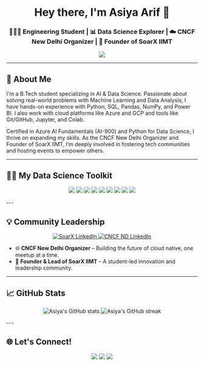 <h1 align="center"> Hey there, I'm Asiya Arif 👋</h1>
<h3 align="center">👩🏼‍💻 Engineering Student | 📊 Data Science Explorer | ☁️ CNCF New Delhi Organizer | 🦅 Founder of SoarX IIMT</h3>

<p align="center">
  <img src="https://readme-typing-svg.herokuapp.com?font=Fira+Code&weight=500&size=22&pause=1000&color=FF61D6&center=true&vCenter=true&width=600&lines=🌟+Curious+mind+with+a+love+for+data;🧠+Transforming+ideas+into+intelligent+systems;💬+Let’s+talk+data%2C+cloud%2C+AI%2C+and+communities;🎯+Learning+every+day+to+lead+the+way!" />
</p>

---

## 🌟 About Me

I'm a B.Tech student specializing in AI & Data Science. Passionate about solving real-world problems with Machine Learning and Data Analysis, I have hands-on experience with Python, SQL, Pandas, NumPy, and Power BI. I also work with cloud platforms like Azure and GCP and tools like Git/GitHub, Jupyter, and Colab.

Certified in Azure AI Fundamentals (AI-900) and Python for Data Science, I thrive on expanding my skills. As the CNCF New Delhi Organizer and Founder of SoarX IIMT, I’m deeply involved in fostering tech communities and hosting events to empower others.


---

## 👩‍🔬 My Data Science Toolkit


<p align="center">
  <img src="https://img.shields.io/badge/Python-FFD43B?style=for-the-badge&logo=python&logoColor=black" />
  <img src="https://img.shields.io/badge/Jupyter-F37626?style=for-the-badge&logo=jupyter&logoColor=white" />
  <img src="https://img.shields.io/badge/Pandas-150458?style=for-the-badge&logo=pandas&logoColor=white" />
  <img src="https://img.shields.io/badge/Numpy-013243?style=for-the-badge&logo=numpy&logoColor=white" />
  <img src="https://img.shields.io/badge/Matplotlib-11557C?style=for-the-badge&logo=matplotlib&logoColor=white" />
  <img src="https://img.shields.io/badge/Seaborn-4B8BBE?style=for-the-badge&logo=seaborn&logoColor=white" />
  <img src="https://img.shields.io/badge/SQL-4479A1?style=for-the-badge&logo=mysql&logoColor=white" />
  <img src="https://img.shields.io/badge/PowerBI-F2C811?style=for-the-badge&logo=powerbi&logoColor=black" />
  <img src="https://img.shields.io/badge/GitHub-181717?style=for-the-badge&logo=github&logoColor=white" />
</p>
---

## 💡 Community Leadership

<p align="center">
  <a href="https://www.linkedin.com/company/soarx-iimt/">
    <img src="https://img.shields.io/badge/SoarX%20IIMT-700%2B%20Followers-orange?style=for-the-badge&logo=linkedin&logoColor=white" alt="SoarX LinkedIn"/>
  </a>
  </a>
  <a href="https://www.linkedin.com/company/cncgnd/">
    <img src="https://img.shields.io/badge/CNCF%20New%20Delhi-5K%2B%20Followers-blue?style=for-the-badge&logo=linkedin&logoColor=white" alt="CNCF ND LinkedIn"/>
  </a>
</p>

- 🌐 **CNCF New Delhi Organizer** – Building the future of cloud native, one meetup at a time.
- 🤝 **Founder & Lead of SoarX IIMT** – A student-led innovation and leadership community.

---

## 📈 GitHub Stats

<p align="center">
  <img src="https://github-readme-stats.vercel.app/api?username=asiyaarif&show_icons=true&theme=radical" alt="Asiya's GitHub stats"/>
  <img src="https://github-readme-streak-stats.herokuapp.com/?user=asiyaarif&theme=radical" alt="Asiya's GitHub streak"/>
</p>
---

## 🌐 Let's Connect!

<p align="center">
  <a href="https://www.linkedin.com/in/asiya-arif-56058b263/">
    <img src="https://img.shields.io/badge/-LinkedIn-blue?style=flat-square&logo=linkedin" /></a>
  <a href="https://twitter.com/itsasiyaarif">
    <img src="https://img.shields.io/badge/-Twitter-1DA1F2?style=flat-square&logo=twitter&logoColor=white" /></a>
  <a href="mailto:itsasiyaarif@gmail.com">
    <img src="https://img.shields.io/badge/-Email-D14836?style=flat-square&logo=gmail&logoColor=white" /></a>
</p>


